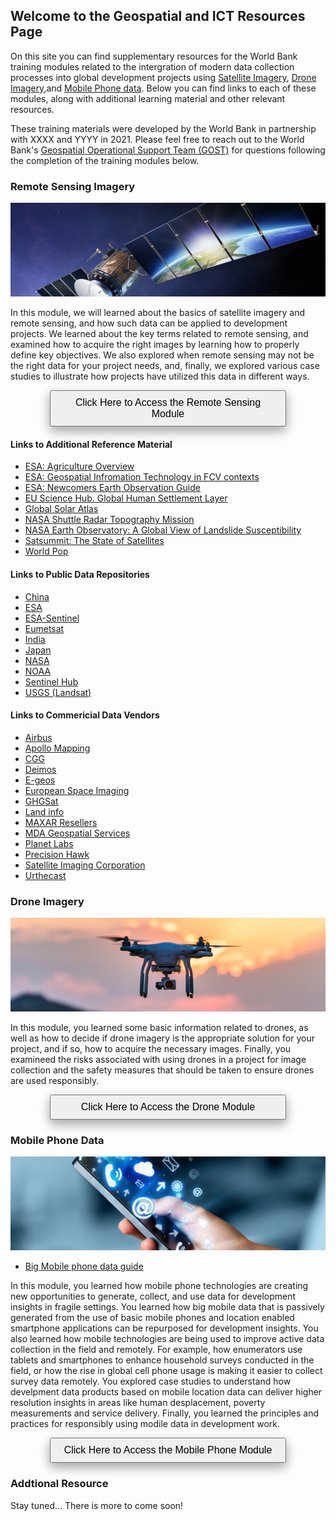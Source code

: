 ## Welcome to the Geospatial and ICT Resources Page

On this site you can find supplementary resources for the World Bank training modules related to the intergration of modern data collection processes into global development projects using [Satellite Imagery](#remotesensing), [Drone Imagery](#drones),and [Mobile Phone data](#mobile). Below you can find links to each of these modules, along with additional learning material and other relevant resources.

These training materials were developed by the World Bank in partnership with XXXX and YYYY in 2021. Please feel free to reach out to the World Bank's [Geospatial Operational Support Team (GOST)](https://www.worldbank.org/en/research/brief/geospatial-operations-support-team-at-the-world-bank) for questions following the completion of the training modules below. 


### Remote Sensing Imagery  <a name="remotesensing"></a>

<img src="imgs/satellite.jpg" alt="Drone" style= "width:100%; height:150px; object-fit:cover;">

In this module, we will learned about the basics of satellite imagery and remote sensing, and how such data can be applied to development projects. We learned about the key terms related to remote sensing, and examined how to acquire the right images by learning how to properly define key objectives. We also explored when remote sensing may not be the right data for your project needs, and, finally, we explored various case studies to illustrate how projects have utilized this data in different ways.

<button name="button" onclick="http://www.google.com" style="width:75%;padding:9px 18px;font-size: 16px; box-shadow: 0 8px 16px 0 rgba(0,0,0,0.2), 0 6px 20px 0 rgba(0,0,0,0.19);margin: 0 auto;display: block;">Click Here to Access the Remote Sensing Module</button>

#### Links to Additional Reference Material 
* [ESA: Agriculture Overview](https://earth.esa.int/web/guest/earth-topics/agriculture)
* [ESA: Geospatial Infromation Technology in FCV contexts](http://www.eo4sd-fragility.net/news/geospatial-information-technology-git-fragile-contexts-%E2%80%93-now-accessible-world-bank-groups-open)
* [ESA: Newcomers Earth Observation Guide](http://www.cma.gov.cn/en)
* [EU Science Hub. Global Human Settlement Layer](https://ec.europa.eu/jrc/en/global-human-settlement-layer)
* [Global Solar Atlas](https://globalsolaratlas.info/support/about)
* [NASA Shuttle Radar Topography Mission](https://www2.jpl.nasa.gov/srtm/)
* [NASA Earth Observatory: A Global View of Landslide Susceptibility](https://www2.jpl.nasa.gov/srtm/)
* [Satsummit: The State of Satellites](https://landscape.satsummit.io/)
* [World Pop](https://www.worldpop.org/about)
#### Links to Public Data Repositories 
* [China](http://www.cma.gov.cn/en)
* [ESA](https://earth.esa.int/web/guest/home)
* [ESA-Sentinel](https://sentinel.esa.int/web/sentinel/)
* [Eumetsat](http://www.eumetsat.int/website/home/index.html)
* [India](http://bhuvan.nrsc.gov.in/bhuvan_links.php)
* [Japan](http://www.eorc.jaxa.jp/en/about/distribution/index.html)
* [NASA](https://earthdata.nasa.gov/earth-observation-data)
* [NOAA](http://www.ospo.noaa.gov/)
* [Sentinel Hub](https://www.sentinel-hub.com/)
* [USGS (Landsat)](http://earthexplorer.usgs.gov/)
#### Links to Commericial Data Vendors
* [Airbus](https://www.intelligence-airbusds.com/access-to-our-products/)
* [Apollo Mapping](https://apollomapping.com/)
* [CGG](http://www.cgg.com/default.aspx?cid=7450)
* [Deimos](https://www.deimos-imaging.com/imagery-store/)
* [E-geos](http://www.e-geos.it/index.html)
* [European Space Imaging](http://www.euspaceimaging.com/)
* [GHGSat](https://www.ghgsat.com/)
* [Land info](http://www.landinfo.com/)
* [MAXAR Resellers](https://www.maxar.com/partner-ecosystem/resellers)
* [MDA Geospatial Services](http://gs.mdacorporation.com/Partners/Partners.aspx)
* [Planet Labs](https://www.planet.com)
* [Precision Hawk](https://www.precisionhawk.com/satellite)
* [Satellite Imaging Corporation](http://www.satimagingcorp.com/)
* [Urthecast](https://www.urthecast.com)


### Drone Imagery <a name="drones"></a>

<img src="imgs/drone2.jpg" alt="Drone" style= "width:100%; height:150px; object-fit:cover;">

In this module, you learned some basic information related to drones, as well as how to decide if drone imagery is the appropriate solution for your project, and if so, how to acquire the necessary images. Finally, you examineed the risks associated with using drones in a project for image collection and the safety measures that should be taken to ensure drones are used responsibly.  

<button name="button" onclick="http://www.google.com" style="width:75%;padding:9px 18px;font-size: 16px; box-shadow: 0 8px 16px 0 rgba(0,0,0,0.2), 0 6px 20px 0 rgba(0,0,0,0.19);margin: 0 auto;display: block;">Click Here to Access the Drone Module</button>


### Mobile Phone Data <a name="mobile"></a>

<img src="imgs/mobilephones.png" alt="Drone" style= "width:100%; height:150px; object-fit:cover;">

* [Big Mobile phone data guide](https://wordpress.com/support/markdown-quick-reference/)

In this module, you learned how mobile phone technologies are creating new opportunities to generate, collect, and use data for development insights in fragile settings. You learned how big mobile data that is passively generated from the use of basic mobile phones and location enabled smartphone applications can be repurposed for development insights. You also learned how mobile technologies are being used to improve active data collection in the field and remotely. For example, how enumerators use tablets and smartphones to enhance household surveys conducted in the field, or how the rise in global cell phone usage is making it easier to collect survey data remotely. You explored case studies to understand how develpment data products based on mobile location data can deliver higher resolution insights in areas like human desplacement, poverty measurements and service delivery. Finally, you learned the principles and practices for responsibly using modile data in development work.

<button name="button" onclick="http://www.google.com" style="width:75%;padding:9px 18px;font-size: 16px; box-shadow: 0 8px 16px 0 rgba(0,0,0,0.2), 0 6px 20px 0 rgba(0,0,0,0.19);margin: 0 auto;display: block;">Click Here to Access the Mobile Phone Module</button>


### Addtional Resource

Stay tuned... There is more to come soon!



<!--
```markdown
Syntax highlighted code block

# Header 1
## Header 2
### Header 3

- Bulleted
- List

1. Numbered
2. List

**Bold** and _Italic_ and `Code` text

[Link](url) and ![Image](src)
```

For more details see [GitHub Flavored Markdown](https://guides.github.com/features/mastering-markdown/).

Your Pages site will use the layout and styles from the Jekyll theme you have selected in your [repository settings](https://github.com/Gabe-Levin/FCV_DataCollectionTutorials/settings/pages). The name of this theme is saved in the Jekyll `_config.yml` configuration file.

Having trouble with Pages? Check out our [documentation](https://docs.github.com/categories/github-pages-basics/) or [contact support](https://support.github.com/contact) and we’ll help you sort it out.
-->
